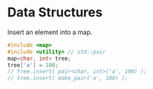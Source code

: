 # Data Structures

Insert an element into a map.

```c++
#include <map>
#include <utility> // std::pair
map<char, int> tree;
tree['a'] = 100;
// tree.insert( pair<char, int>('a', 100) );
// tree.insert( make_pair('a', 100) );
```


